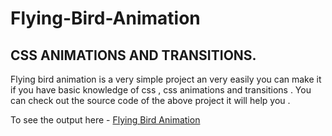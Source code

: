 # Flying-Bird-Animation
## CSS ANIMATIONS AND TRANSITIONS.
Flying bird animation is a very simple project an very easily you can make it if you have basic knowledge of css , css animations and transitions . 
You can check out the source code of the above project it will help you .

To see the output here - [Flying Bird Animation](https://fluffy-youtiao-d371fa.netlify.app/ "CSS Animations Transitions")
